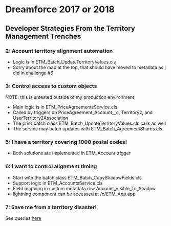# Dreamforce 2017 or 2018
## Developer Strategies From the Territory Management Trenches

### 2: Account territory alignment automation

- Logic is in ETM_Batch_UpdateTerritoryValues.cls
- Sorry about the map at the top, that should have moved to metadata as I did in challenge #6

### 3: Control access to custom objects

NOTE: this is untested outside of my production environment

- Main logic is in ETM_PriceAgreementsService.cls
- Called by triggers on PriceAgreement_Account__c, Territory2, and UserTerritory2Association
- The prior batch class ETM_Batch_UpdateTerritoryValues.cls calls as well
- The service may batch updates with ETM_Batch_AgreementShares.cls

### 5: I have a territory covering 1000 postal codes!

- Both solutions are implemented in ETM_Account.trigger

### 6: I want to control alignment timing

- Start with the batch class ETM_Batch_CopyShadowFields.cls
- Support logic in ETM_AccountsService.cls
- Field mapping in custom metadata row Account_Visible_To_Shadow
- lightning component can be accessed at /c/ETM_App.app

### 7: Save me from a territory disaster!

See queries [here](./territory%20backup%20queries.md)
